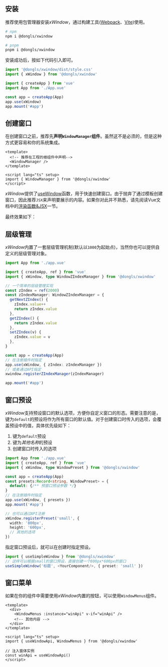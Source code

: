 ## 安装

推荐使用包管理器安装*xWindow*，通过构建工具([Webpack](https://github.com/webpack/webpack)、[Vite](https://github.com/vitejs/vite))使用。

```bash
# npm
npm i @dongls/xwindow

# pnpm
pnpm i @dongls/xwindow
```

安装成功后，按如下代码引入即可。

```javascript
import '@dongls/xwindow/dist/style.css'
import { xWindow } from '@dongls/xwindow'

import { createApp } from 'vue'
import App from './App.vue'

const app = createApp(App)
app.use(xWindow)
app.mount('#app')
```

## 创建窗口

在创建窗口之前，推荐先**声明`WindowManager`组件**。虽然这不是必须的，但是这种方式更容易和你的系统集成。

```vue
<template>
  <!-- 推荐在工程的根组件中声明-->
  <WindowManager />
</template>

<script lang="ts" setup>
import { WindowManager } from '@dongls/xwindow'
</script>
```

*xWindow*提供了[useWindow](/api#useWindow)函数，用于快速创建窗口。由于抛弃了通过模板创建窗口，因此推荐`JSX`来声明要展示的内容。如果你对此并不熟悉，请先阅读Vue文档中的[渲染函数&JSX](https://cn.vuejs.org/guide/extras/render-function)一节。

<example-code src="FunctionBased.vue"/>

最终效果如下：
<div class="doc-example">
  <span class="quickstart-function-based"><FunctionBased/></span>
</div>

## 层级管理

*xWindow*内置了一套层级管理机制(默认以`1000`为起始点)，当然你也可以提供自定义的层级管理对象。

```typescript
import App from './app.vue'

import { createApp, ref } from 'vue'
import { xWindow, type WindowZIndexManager } from '@dongls/xwindow'

// 一个简单的层级管理实现
const zIndex = ref(2000)
const zIndexManager: WindowZIndexManager = {
  getNextZIndex() {
    zIndex.value++
    return zIndex.value
  },
  getZIndex() {
    return zIndex.value
  },
  setZIndex(v) {
    zIndex.value = v
  },
}

const app = createApp(App)
// 在注册插件时指定
app.use(xWindow, { zIndex: zIndexManager })
// 或者通过API指定
xwindow.registerZIndexManager(zIndexManager)

app.mount('#app')
```

## 窗口预设

*xWindow*支持预设窗口的默认选项，方便你自定义窗口的形态。需要注意的是，键为`default`的预设将作为所有窗口的默认值。对于创建窗口时传入的选项，会覆盖预设中的值，具体优先级如下：
1. 键为`default`预设
2. 键为*其他名称*的预设
3. 创建窗口时传入的选项

```typescript
import App from './app.vue'
import { createApp, ref } from 'vue'
import { xWindow, type WindowPreset } from '@dongls/xwindow'

const app = createApp(App)
const presets:Record<string, WindowPreset> = {
  default: {/** 预窗口预设参数 */}
}
// 在注册插件时指定
app.use(xWindow, { presets })
app.mount('#app')

// 也可以通过API注册
xWindow.registerPreset('small', {
  width: '800px',
  height: '600px',
  // 其他的选项
})

```

指定窗口预设后，就可以在创建时指定预设。
```typescript
import { useSimpleWindow } from '@dongls/xwindow'
// 这样可以根据small的窗口预设，直接创建一个800px*600px的窗口
useSimpleWindow('标题', <YourComponent/>, { preset: 'small' })
```


## 窗口菜单
如果在你的组件中需要使用*xWindow*内置的按钮，可以使用`WindowMenus`组件。
```vue
<template>
  <div>
    <WindowMenus :instance="winApi" v-if="winApi" />
    <!-- 其他内容 -->
  </div>
</template>

<script lang="ts" setup>
import { useWindowApi, WindowMenus } from '@dongls/xwindow'

// 注入窗体实例
const winApi = useWindowApi()
</script>
```

<Footer path="/quickstart"/>


